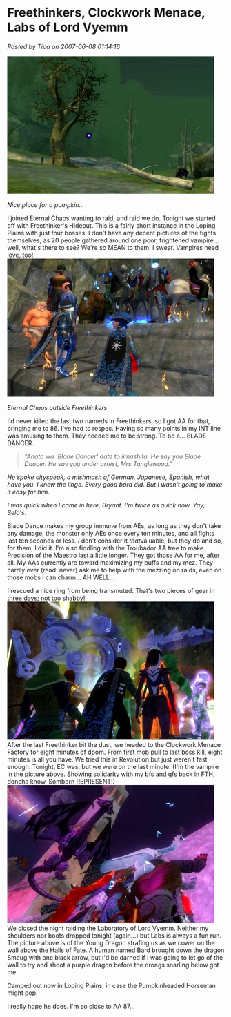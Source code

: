 # Freethinkers, Clockwork Menace, Labs of Lord Vyemm

*Posted by Tipa on 2007-06-08 01:14:16*

![eq2_000034.jpg](../uploads/2007/06/eq2_000034.jpg)


*Nice place for a pumpkin...*


I joined Eternal Chaos wanting to raid, and raid we do. Tonight we started off with Freethinker's Hideout. This is a fairly short instance in the Loping Plains with just four bosses. I don't have any decent pictures of the fights themselves, as 20 people gathered around one poor, frightened vampire... well, what's there to see? We're so MEAN to them. I swear. Vampires need love, too!
![eq2_000026.jpg](../uploads/2007/06/eq2_000026.jpg)


*Eternal Chaos outside Freethinkers*


I'd never killed the last two nameds in Freethinkers, so I got AA for that, bringing me to 86. I've had to respec. Having so many points in my INT line was amusing to them. They needed me to be strong. To be a... BLADE DANCER.

> *"Anata wa 'Blade Dancer' date to iimashita.* *He say you Blade Dancer. He say you under arrest, Mrs Tanglewood."*

*He spoke cityspeak, a mishmash of German, Japanese, Spanish, what have you. I knew the lingo. Every good bard did. But I wasn't going to make it easy for him.*

*I was quick when I came in here, Bryant. I'm twice as quick now. Yay, Selo's.*


Blade Dance makes my group immune from AEs, as long as they don't take any damage, the monster only AEs once every ten minutes, and all fights last ten seconds or less. *I* don't consider it *that*valuable, but they do and so, for them, I did it. I'm also fiddling with the Troubador AA tree to make Precision of the Maestro last a little longer. They got those AA for me, after all. My AAs currently are toward maximizing my buffs and my mez. They hardly ever (read: never) ask me to help with the mezzing on raids, even on those mobs I can charm... AH WELL...

I rescued a nice ring from being transmuted. That's two pieces of gear in three days; not too shabby!
![eq2_000028.jpg](../uploads/2007/06/eq2_000028.jpg)
After the last Freethinker bit the dust, we headed to the Clockwork Menace Factory for eight minutes of doom. From first mob pull to last boss kill, eight minutes is all you have. We tried this in Revolution but just weren't fast enough. Tonight, EC was, but we were on the last minute. (I'm the vampire in the picture above. Showing solidarity with my bfs and gfs back in FTH, doncha know. Somborn REPRESENT!)
![eq2_000033.jpg](../uploads/2007/06/eq2_000033.jpg)
We closed the night raiding the Laboratory of Lord Vyemm. Neither my shoulders nor boots dropped tonight (again...) but Labs is always a fun run. The picture above is of the Young Dragon strafing us as we cower on the wall above the Halls of Fate. A human named Bard brought down the dragon Smaug with one black arrow, but I'd be darned if I was going to let go of the wall to try and shoot a purple dragon before the droags snarling below got me.

Camped out now in Loping Plains, in case the Pumpkinheaded Horseman might pop.

I really hope he does. I'm so close to AA 87...

